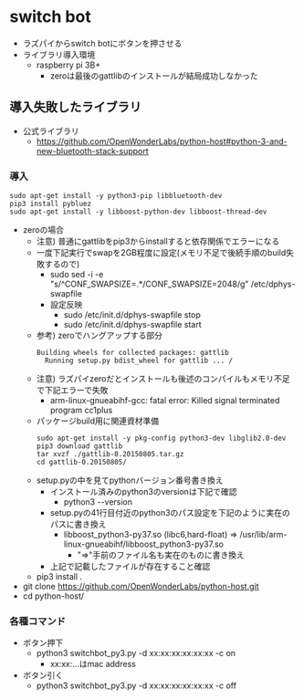 # switch bot

* ラズパイからswitch botにボタンを押させる
* ライブラリ導入環境
  * raspberry pi 3B+
    * zeroは最後のgattlibのインストールが結局成功しなかった

## 導入失敗したライブラリ

* 公式ライブラリ
  * https://github.com/OpenWonderLabs/python-host#python-3-and-new-bluetooth-stack-support

### 導入

```
sudo apt-get install -y python3-pip libbluetooth-dev
pip3 install pybluez
sudo apt-get install -y libboost-python-dev libboost-thread-dev
```

* zeroの場合
  * 注意) 普通にgattlibをpip3からinstallすると依存関係でエラーになる
  * 一度下記実行でswapを2GB程度に設定(メモリ不足で後続手順のbuild失敗するので)
    * sudo sed -i -e "s/^CONF_SWAPSIZE=.*/CONF_SWAPSIZE=2048/g" /etc/dphys-swapfile
    * 設定反映
      * sudo /etc/init.d/dphys-swapfile stop
      * sudo /etc/init.d/dphys-swapfile start
  * 参考) zeroでハングアップする部分
    ```
    Building wheels for collected packages: gattlib
      Running setup.py bdist_wheel for gattlib ... /
    ```
  * 注意) ラズパイzeroだとインストールも後述のコンパイルもメモリ不足で下記エラーで失敗
    * arm-linux-gnueabihf-gcc: fatal error: Killed signal terminated program cc1plus
  * パッケージbuild用に関連資材準備
    ```
    sudo apt-get install -y pkg-config python3-dev libglib2.0-dev
    pip3 download gattlib
    tar xvzf ./gattlib-0.20150805.tar.gz
    cd gattlib-0.20150805/
    ```
  * setup.pyの中を見てpythonバージョン番号書き換え
    * インストール済みのpython3のversionは下記で確認
      * python3 --version
    * setup.pyの41行目付近のpython3のパス設定を下記のように実在のパスに書き換え
      * libboost_python3-py37.so (libc6,hard-float) => /usr/lib/arm-linux-gnueabihf/libboost_python3-py37.so
        * "=>"手前のファイル名も実在のものに書き換え
    * 上記で記載したファイルが存在すること確認
  * pip3 install .
* git clone https://github.com/OpenWonderLabs/python-host.git
* cd python-host/

### 各種コマンド

* ボタン押下
  * python3 switchbot_py3.py -d xx:xx:xx:xx:xx:xx -c on
    * xx:xx:...はmac address
* ボタン引く
  * python3 switchbot_py3.py -d xx:xx:xx:xx:xx:xx -c off
